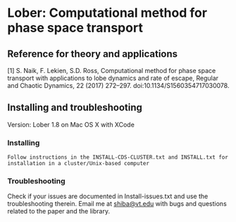# Lober: Computational method for phase space transport 

## Reference for theory and applications
[1] S. Naik, F. Lekien, S.D. Ross, Computational method for phase space transport with applications to lobe dynamics and rate of escape, Regular and Chaotic Dynamics, 22 (2017) 272–297. doi:10.1134/S1560354717030078.

## Installing and troubleshooting
Version: Lober 1.8 on Mac OS X with XCode

### Installing
	Follow instructions in the INSTALL-CDS-CLUSTER.txt and INSTALL.txt for installation in a cluster/Unix-based computer
	
### Troubleshooting
  Check if your issues are documented in Install-issues.txt and use the troubleshooting therein.
  Email me at shiba@vt.edu with bugs and questions related to the paper and the library.




